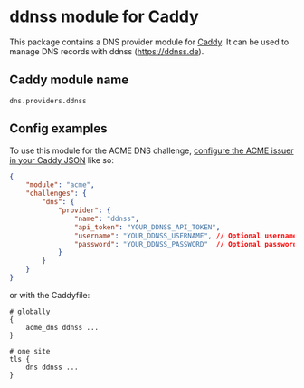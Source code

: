 ddnss module for Caddy
===========================

This package contains a DNS provider module for [Caddy](https://github.com/caddyserver/caddy). It can be used to manage DNS records with ddnss (https://ddnss.de).

## Caddy module name

```
dns.providers.ddnss
```

## Config examples

To use this module for the ACME DNS challenge, [configure the ACME issuer in your Caddy JSON](https://caddyserver.com/docs/json/apps/tls/automation/policies/issuer/acme/) like so:

```json
{
	"module": "acme",
	"challenges": {
		"dns": {
			"provider": {
				"name": "ddnss",
				"api_token": "YOUR_DDNSS_API_TOKEN",
				"username": "YOUR_DDNSS_USERNAME", // Optional username
				"password": "YOUR_DDNSS_PASSWORD"  // Optional password
			}
		}
	}
}
```

or with the Caddyfile:

```
# globally
{
	acme_dns ddnss ...
}
```

```
# one site
tls {
	dns ddnss ...
}
```
